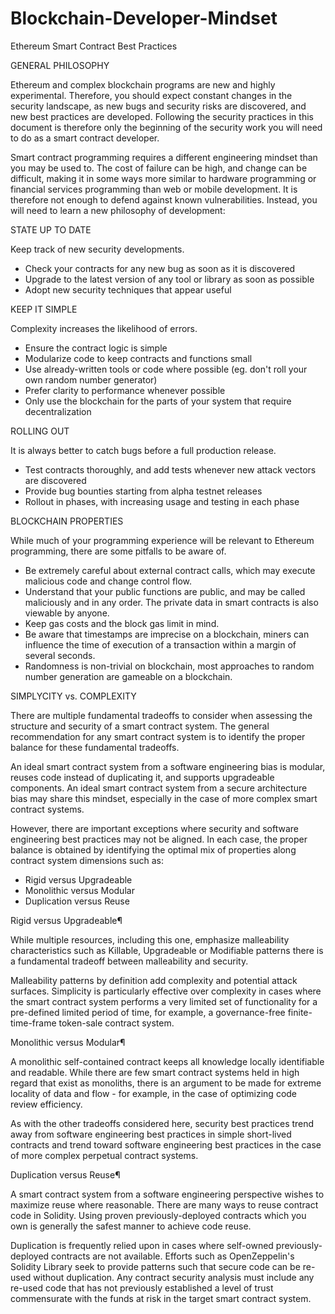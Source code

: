 # Blockchain-Developer-Mindset
Ethereum Smart Contract Best Practices

GENERAL PHILOSOPHY

Ethereum and complex blockchain programs are new and highly experimental. Therefore, you should expect constant changes in the security landscape, 
as new bugs and security risks are discovered, and new best practices are developed. Following the security practices in this document is therefore only 
the beginning of the security work you will need to do as a smart contract developer.

Smart contract programming requires a different engineering mindset than you may be used to. The cost of failure can be high, and change can be difficult,
making it in some ways more similar to hardware programming or financial services programming than web or mobile development. It is therefore not enough 
to defend against known vulnerabilities. Instead, you will need to learn a new philosophy of development:


STATE UP TO DATE

Keep track of new security developments.

- Check your contracts for any new bug as soon as it is discovered
- Upgrade to the latest version of any tool or library as soon as possible
- Adopt new security techniques that appear useful


KEEP IT SIMPLE

Complexity increases the likelihood of errors.

- Ensure the contract logic is simple
- Modularize code to keep contracts and functions small
- Use already-written tools or code where possible (eg. don't roll your own random number generator)
- Prefer clarity to performance whenever possible
- Only use the blockchain for the parts of your system that require decentralization



ROLLING OUT

It is always better to catch bugs before a full production release.

- Test contracts thoroughly, and add tests whenever new attack vectors are discovered
- Provide bug bounties starting from alpha testnet releases
- Rollout in phases, with increasing usage and testing in each phase



BLOCKCHAIN PROPERTIES

While much of your programming experience will be relevant to Ethereum programming, there are some pitfalls to be aware of.

- Be extremely careful about external contract calls, which may execute malicious code and change control flow.
- Understand that your public functions are public, and may be called maliciously and in any order. The private data in smart contracts is also viewable by anyone.
- Keep gas costs and the block gas limit in mind.
- Be aware that timestamps are imprecise on a blockchain, miners can influence the time of execution of a transaction within a margin of several seconds.
- Randomness is non-trivial on blockchain, most approaches to random number generation are gameable on a blockchain.



SIMPLYCITY vs. COMPLEXITY

There are multiple fundamental tradeoffs to consider when assessing the structure and security of a smart contract system. The general recommendation 
for any smart contract system is to identify the proper balance for these fundamental tradeoffs.

An ideal smart contract system from a software engineering bias is modular, reuses code instead of duplicating it, and supports upgradeable components. 
An ideal smart contract system from a secure architecture bias may share this mindset, especially in the case of more complex smart contract systems.

However, there are important exceptions where security and software engineering best practices may not be aligned. In each case, the proper balance is 
obtained by identifying the optimal mix of properties along contract system dimensions such as:

- Rigid versus Upgradeable
- Monolithic versus Modular
- Duplication versus Reuse

Rigid versus Upgradeable¶


While multiple resources, including this one, emphasize malleability characteristics such as Killable, Upgradeable or Modifiable patterns there is a 
fundamental tradeoff between malleability and security.

Malleability patterns by definition add complexity and potential attack surfaces. Simplicity is particularly effective over complexity in cases where 
the smart contract system performs a very limited set of functionality for a pre-defined limited period of time, for example, a governance-free 
finite-time-frame token-sale contract system.

Monolithic versus Modular¶


A monolithic self-contained contract keeps all knowledge locally identifiable and readable. While there are few smart contract systems held in high 
regard that exist as monoliths, there is an argument to be made for extreme locality of data and flow - for example, in the case of optimizing code 
review efficiency.

As with the other tradeoffs considered here, security best practices trend away from software engineering best practices in simple short-lived contracts
and trend toward software engineering best practices in the case of more complex perpetual contract systems.

Duplication versus Reuse¶


A smart contract system from a software engineering perspective wishes to maximize reuse where reasonable. There are many ways to reuse contract code in
Solidity. Using proven previously-deployed contracts which you own is generally the safest manner to achieve code reuse.

Duplication is frequently relied upon in cases where self-owned previously-deployed contracts are not available. Efforts such as OpenZeppelin's Solidity
Library seek to provide patterns such that secure code can be re-used without duplication. Any contract security analysis must include any re-used code 
that has not previously established a level of trust commensurate with the funds at risk in the target smart contract system.
